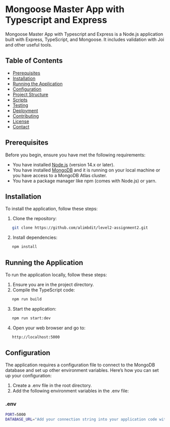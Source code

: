 # Mongoose Master App with Typescript and Express

Mongoose Master App with Typescript and Express is a Node.js application built with Express, TypeScript, and Mongoose. It includes validation with Joi and other useful tools.

## Table of Contents

- [Prerequisites](#prerequisites)
- [Installation](#installation)
- [Running the Application](#running-the-application)
- [Configuration](#configuration)
- [Project Structure](#project-structure)
- [Scripts](#scripts)
- [Testing](#testing)
- [Deployment](#deployment)
- [Contributing](#contributing)
- [License](#license)
- [Contact](#contact)

## Prerequisites

Before you begin, ensure you have met the following requirements:

- You have installed [Node.js](https://nodejs.org/) (version 14.x or later).
- You have installed [MongoDB](https://www.mongodb.com/try/download/community) and it is running on your local machine or you have access to a MongoDB Atlas cluster.
- You have a package manager like npm (comes with Node.js) or yarn.

## Installation

To install the application, follow these steps:

1. Clone the repository:

```sh
   git clone https://github.com/alimbdit/level2-assignment2.git
```

2. Install dependencies:

```sh
   npm install
```

## Running the Application

To run the application locally, follow these steps:

1. Ensure you are in the project directory.
2. Compile the TypeScript code:

```sh
   npm run build
```

3. Start the application:

```sh
   npm run start:dev
```

4. Open your web browser and go to:

```sh
   http://localhost:5000
```

## Configuration

The application requires a configuration file to connect to the MongoDB database and set up other environment variables. Here’s how you can set up your configuration:

1. Create a .env file in the root directory.
2. Add the following environment variables in the .env file:

### .env

```sh
PORT=5000
DATABASE_URL="Add your connection string into your application code with username and password. After the / and before ? set repository name."
```
